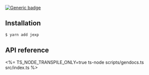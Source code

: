 [![Generic badge](https://img.shields.io/badge/status-experimental-red.svg)](https://shields.io/)
## Installation
```sh
$ yarn add jexp

```
## API reference
<%= TS_NODE_TRANSPILE_ONLY=true ts-node scripts/gendocs.ts src/index.ts %>
